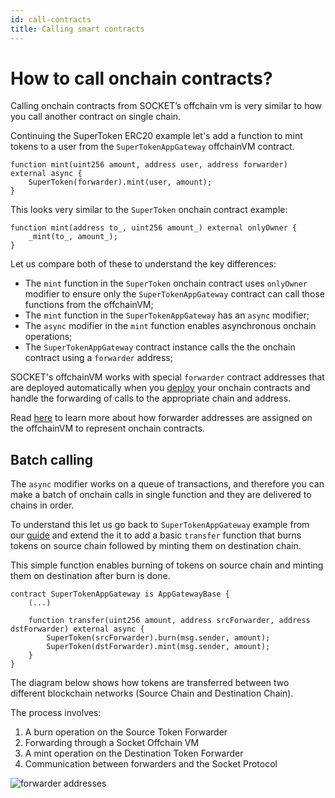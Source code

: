 ```yaml
---
id: call-contracts
title: Calling smart contracts
---
```


# How to call onchain contracts?

Calling onchain contracts from SOCKET’s offchain vm is very similar to how you call another contract on single chain.

Continuing the SuperToken ERC20 example let's add a function to mint tokens to a user from the `SuperTokenAppGateway` offchainVM contract.
```solidity
function mint(uint256 amount, address user, address forwarder) external async {
    SuperToken(forwarder).mint(user, amount);
}
```

This looks very similar to the `SuperToken` onchain contract example:
```solidity
function mint(address to_, uint256 amount_) external onlyOwner {
    _mint(to_, amount_);
}
```

Let us compare both of these to understand the key differences:

- The `mint` function in the `SuperToken` onchain contract uses `onlyOwner` modifier to ensure only the `SuperTokenAppGateway` contract can call those functions from the offchainVM;
- The `mint` function in the `SuperTokenAppGateway` has an `async` modifier;
- The `async` modifier in the `mint` function enables asynchronous onchain operations;
- The `SuperTokenAppGateway` contract instance calls the the onchain contract using a `forwarder` address;

SOCKET's offchainVM works with special `forwarder` contract addresses that are deployed automatically when you [deploy](/deploy) your onchain contracts and handle the forwarding of calls to the appropriate chain and address.

Read [here](/forwarder-addresses) to learn more about how forwarder addresses are assigned on the offchainVM to represent onchain contracts.

## Batch calling

The `async` modifier works on a queue of transactions, and therefore you can make a batch of onchain calls in single function and they are delivered to chains in order.

To understand this let us go back to `SuperTokenAppGateway` example from our [guide](/writing-apps) and extend the it to add a basic `transfer` function that burns tokens on source chain followed by minting them on destination chain.

This simple function enables burning of tokens on source chain and minting them on destination after burn is done.

```solidity
contract SuperTokenAppGateway is AppGatewayBase {
    (...)

    function transfer(uint256 amount, address srcForwarder, address dstForwarder) external async {
        SuperToken(srcForwarder).burn(msg.sender, amount);
        SuperToken(dstForwarder).mint(msg.sender, amount);
    }
}
```
The diagram below shows how tokens are transferred between two different blockchain networks (Source Chain and Destination Chain).

The process involves:
1. A burn operation on the Source Token Forwarder
1. Forwarding through a Socket Offchain VM
1. A mint operation on the Destination Token Forwarder
1. Communication between forwarders and the Socket Protocol

<div style={{ display: 'flex', justifyContent: 'center' }}>
    <img src="/img/mint_burn.svg" alt="forwarder addresses" style={{ width: '70%' }} />
</div>

